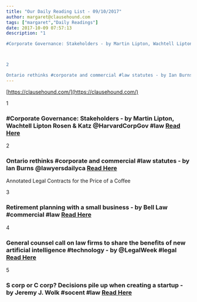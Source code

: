 ```yaml
---
title: "Our Daily Reading List - 09/10/2017"
author: margaret@clausehound.com
tags: ["margaret","Daily Readings"]
date: 2017-10-09 07:57:13
description: "1

#Corporate Governance: Stakeholders - by Martin Lipton, Wachtell Lipton Rosen & Katz @HarvardCorpGov #law Read Here



2

Ontario rethinks #corporate and commercial #law statutes - by Ian Burns @l..."
---
```


[https://clausehound.com/](https://clausehound.com/)

1

### #Corporate Governance: Stakeholders - by Martin Lipton, Wachtell Lipton Rosen & Katz @HarvardCorpGov #law [Read Here](https://goo.gl/z8fHDb)

2

### Ontario rethinks #corporate and commercial #law statutes - by Ian Burns @lawyersdailyca [Read Here](https://goo.gl/HDMvFj)

Annotated Legal Contracts
for the Price of a Coffee

3

### Retirement planning with a small business - by Bell Law #commercial #law [Read Here](https://goo.gl/naxmWE)

4

### General counsel call on law firms to share the benefits of new artificial intelligence #technology - by @LegalWeek #legal [Read Here](https://goo.gl/vTqjKB)

5

### S corp or C corp? Decisions pile up when creating a startup - by Jeremy J. Wolk #socent #law [Read Here](https://goo.gl/J5kxNS)